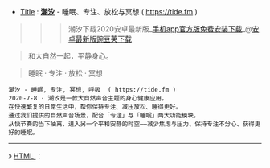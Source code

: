 - [Title](https://taoste.github.io/Hello-World/Tools/tide/index.html) : [**潮汐**](https://tide.moreless.io/) - 睡眠、专注、放松与冥想 ( https://tide.fm )

>>> 潮汐下载2020安卓最新版_[手机app官方版免费安装下载](https://www.wandoujia.com/apps/7546010/history)_@[安卓最新版豌豆荚下载](https://www.wandoujia.com/apps/7546010)

> 和大自然一起，平静身心。

> 睡眠 · 专注 · 放松 · 冥想
```
潮汐 - 睡眠, 专注, 冥想, 呼吸  ( https://tide.fm )
2020-7-8 · 潮汐是一款大自然声音主题的身心健康应用，
在快速繁复的日常生活中，帮你保持专注、减压放松、睡得更好。
通过我们提供的自然声音场景，配合「专注」与「睡眠」两大功能模块，
从快节奏的当下抽离，进入另一个平和安静的时空——减少焦虑与压力、保持专注不分心、获得更好的睡眠。
```

--------------------------------------------

》 [HTML <audio> autoplay 属性](http://www.w3school.com.cn/tags/att_audio_autoplay.asp) ：
  
<audio autoplay="autoplay">
<source src="preset_focus_ocean.mp3" type="audio/mpeg" alt="冥想大海的声音">
</audio>
